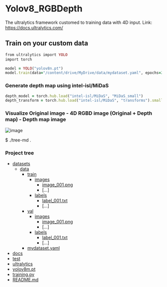 ﻿# Yolov8_RGBDepth
The ultralytics framework customed to training data with 4D input. Link: https://docs.ultralytics.com/

## Train on your custom data
```rb
from ultralytics import YOLO
import torch

model = YOLO("yolov8n.pt") 
model.train(data="/content/drive/MyDrive/data/mydataset.yaml", epochs=20, batch=8, device='cuda:0')
```
### Generate depth map using intel-isl/MiDaS
```rb
depth_model = torch.hub.load("intel-isl/MiDaS", "MiDaS_small")
depth_transform = torch.hub.load("intel-isl/MiDaS", "transforms").small_transform
```
### Visualize Original image - 4D RGBD image (Original + Depth map) - Depth map image 
![image](https://github.com/user-attachments/assets/70d68ba1-7fa6-494b-bfd4-4dab5d1df291)

$ ./tree-md .
### Project tree
 * [datasets](./datasets)
   * [data](./datasets/data)
     * [train](./datasets/data/train)
       * [images](./datasets/data/train/images)
         * [image_001.png](./datasets/data/train/images/image_001.png)
         * [...]
       * [labels](./datasets/data/labels/labels)
         * [label_001.txt](./datasets/data/train/labels/label_001.txt)
         * [...]
     * [val](./dir2/file23.ext)
       * [images](./datasets/data/val/images)
         * [image_001.png](./datasets/data/val/images/image_001.png)
         * [...]
       * [labels](./datasets/data/labels/labels)
         * [label_001.txt](./datasets/data/val/labels/label_001.txt)
         * [...]
     * [mydataset.yaml](./datasets/data/mydataset.yaml)
 * [docs](./docs)
 * [test](./test)
 * [ultralytics](./ultralytics)
 * [yolov8m.pt](./yolov8m.pt)
 * [training.py](./training.py)
 * [README.md](./README.md)



